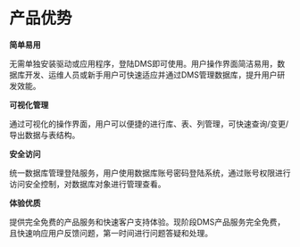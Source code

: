 # 产品优势

**简单易用**

无需单独安装驱动或应用程序，登陆DMS即可使用。用户操作界面简洁易用，数据库开发、运维人员或新手用户可快速适应并通过DMS管理数据库，提升用户研发效能。

**可视化管理**

通过可视化的操作界面，用户可以便捷的进行库、表、列管理，可快速查询/变更/导出数据与表结构。

**安全访问**

统一数据库管理登陆服务，用户使用数据库账号密码登陆系统，通过账号权限进行访问安全控制，对数据库对象进行管理查看。

**体验优质**

提供完全免费的产品服务和快速客户支持体验。现阶段DMS产品服务完全免费，且快速响应用户反馈问题，第一时间进行问题答疑和处理。
